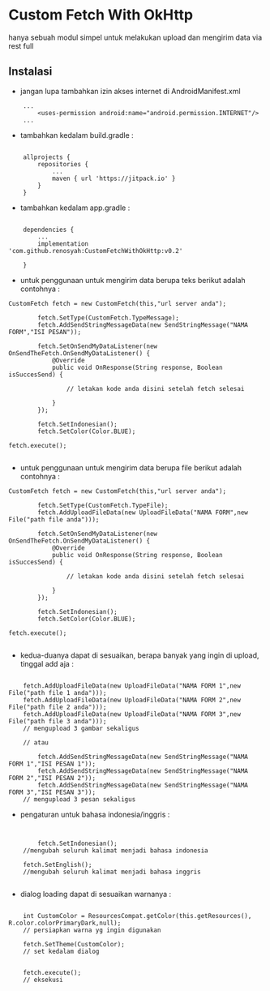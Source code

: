 # Custom Fetch With OkHttp

hanya sebuah modul simpel untuk melakukan upload dan mengirim data via rest full

## Instalasi

* jangan lupa tambahkan izin akses internet di AndroidManifest.xml

```
	...
    	<uses-permission android:name="android.permission.INTERNET"/>
	...

```


* tambahkan kedalam build.gradle : 

```

	allprojects {
		repositories {
			...
			maven { url 'https://jitpack.io' }
		}
	}

```


* tambahkan kedalam app.gradle : 

```

	dependencies {
		...
		implementation 'com.github.renosyah:CustomFetchWithOkHttp:v0.2'
	
	}

```

* untuk penggunaan untuk mengirim data berupa teks berikut adalah contohnya : 

```
CustomFetch fetch = new CustomFetch(this,"url server anda");

        fetch.SetType(CustomFetch.TypeMessage);
        fetch.AddSendStringMessageData(new SendStringMessage("NAMA FORM","ISI PESAN"));

        fetch.SetOnSendMyDataListener(new OnSendTheFetch.OnSendMyDataListener() {
            @Override
            public void OnResponse(String response, Boolean isSuccesSend) {
                
                // letakan kode anda disini setelah fetch selesai
                
            }
        });

        fetch.SetIndonesian();
        fetch.SetColor(Color.BLUE);

fetch.execute();


```


* untuk penggunaan untuk mengirim data berupa file berikut adalah contohnya : 

```
CustomFetch fetch = new CustomFetch(this,"url server anda");

        fetch.SetType(CustomFetch.TypeFile);
        fetch.AddUploadFileData(new UploadFileData("NAMA FORM",new File("path file anda")));

        fetch.SetOnSendMyDataListener(new OnSendTheFetch.OnSendMyDataListener() {
            @Override
            public void OnResponse(String response, Boolean isSuccesSend) {
                
                // letakan kode anda disini setelah fetch selesai
                
            }
        });

        fetch.SetIndonesian();
        fetch.SetColor(Color.BLUE);

fetch.execute();


```


* kedua-duanya dapat di sesuaikan, berapa banyak yang ingin di upload, tinggal add aja : 

```

	fetch.AddUploadFileData(new UploadFileData("NAMA FORM 1",new File("path file 1 anda")));
	fetch.AddUploadFileData(new UploadFileData("NAMA FORM 2",new File("path file 2 anda")));
	fetch.AddUploadFileData(new UploadFileData("NAMA FORM 3",new File("path file 3 anda")));
	// mengupload 3 gambar sekaligus
	
	// atau

        fetch.AddSendStringMessageData(new SendStringMessage("NAMA FORM 1","ISI PESAN 1"));
        fetch.AddSendStringMessageData(new SendStringMessage("NAMA FORM 2","ISI PESAN 2"));
        fetch.AddSendStringMessageData(new SendStringMessage("NAMA FORM 3","ISI PESAN 3"));
	// mengupload 3 pesan sekaligus
```

* pengaturan untuk bahasa indonesia/inggris :

```


        fetch.SetIndonesian(); 
	//mengubah seluruh kalimat menjadi bahasa indonesia

 	fetch.SetEnglish(); 
	//mengubah seluruh kalimat menjadi bahasa inggris


```

* dialog loading dapat di sesuaikan warnanya :

```

	int CustomColor = ResourcesCompat.getColor(this.getResources(), R.color.colorPrimaryDark,null);
	// persiapkan warna yg ingin digunakan	

	fetch.SetTheme(CustomColor);
	// set kedalam dialog


	fetch.execute();
	// eksekusi

```